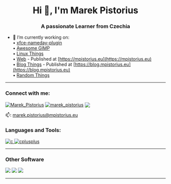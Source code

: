 <h1 align="center">Hi 👋, I'm Marek Pistorius</h1>
<h3 align="center">A passionate Learner from Czechia</h3>

- 🔭 I’m currently working on:\
  • [xfce-nameday-plugin](https://github.com/marekpistorius/xfce-nameday-plugin) \
  • [Awesome GIMP](https://github.com/marekpistorius/awesome-gimp) \
  • [Linux Things](https://github.com/maniu-linux-corner) \
  • [Web](https://github.com/marekpistorius/mp.github.io) - Published at [https://mpistorius.eu](https://mpistorius.eu) \
  • [Blog Things](https://github.com/marekpistorius/blog.github.io) - Published at [https://blog.mpistorius.eu](https://blog.mpistorius.eu) \
  • [Random Things](https://github.com/marekpistorius/sandbox) 
<hr />
<h3 align="left">Connect with me:</h3>
<p align="left">
 <a href="https://twitter.com/Marek_Pistorius" target="blank"><img align="center" src="https://img.shields.io/badge/Twitter-1DA1F2?style=for-the-badge&logo=twitter&logoColor=white" alt="Marek_Pistorius" /></a>
  <a href="https://instagram.com/marek_pistorius" target="blank"><img align="center" src="https://img.shields.io/badge/Instagram-E4405F?style=for-the-badge&logo=instagram&logoColor=white" alt="marek_pistorius" /></a>
 <a href="https://stackoverflow.com/users/18864342/marek" target="blank"><img align="center" src="https://img.shields.io/badge/StackExchange-%23ffffff.svg?&style=for-the-badge&logo=StackExchange&logoColor=white"></a>
</a>

  
  📫: <a href="mailto://marek.pistorius@mpistorius.eu">marek.pistorius@mpistorius.eu</a>
</p>

<h3 align="left">Languages and Tools:</h3>
<p align="left"> <a href="https://www.cprogramming.com/" target="_blank"> <img src="https://img.shields.io/badge/C-00599C?style=for-the-badge&logo=c&logoColor=white" alt="c" /> </a> <a href="https://www.w3schools.com/cpp/" target="_blank"> <img src="https://img.shields.io/badge/C%2B%2B-00599C?style=for-the-badge&logo=c%2B%2B&logoColor=white" alt="cplusplus" /> </a> </a> 
<hr />
<h3 align="left">Other Software</h3>
<img src="https://img.shields.io/badge/Firefox_Browser-FF7139?style=for-the-badge&logo=Firefox-Browser&logoColor=white" />
<img src="https://img.shields.io/badge/Linux-FCC624?style=for-the-badge&logo=linux&logoColor=black" />
<img src="https://img.shields.io/badge/Windows-0078D6?style=for-the-badge&logo=windows&logoColor=white" />
<hr />
<!---
marekpistorius/marekpistorius is a ✨ special ✨ repository because its `README.md` (this file) appears on your GitHub profile.
You can click the Preview link to take a look at your changes.
--->
